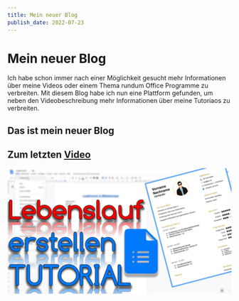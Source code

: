 ```yaml
---
title: Mein neuer Blog
publish_date: 2022-07-23
---
```


# Mein neuer Blog

Ich habe schon immer nach einer Möglichkeit gesucht mehr Informationen über meine Videos oder einem Thema rundum Office Programme zu verbreiten. Mit diesem Blog habe ich nun eine Plattform gefunden, um neben den Videobeschreibung mehr Informationen über meine Tutoriaos zu verbreiten.

## Das ist mein neuer Blog

## Zum letzten [Video](https://www.youtube.com/watch?v=_2M7qo1hWug)

![Lebenslauf In Google Docs erstellen (Video Thumbnail!)](../thumbnails/Fertig375.jpg "Lebenslauf In Google Docs erstellen (Video Thumbnail!)")
